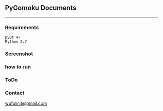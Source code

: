 ## PyGomoku Documents

-----

### Requirements
	pyQt 4+
	Python 2.7
	
### Screenshot

### how to run

### ToDo

### Contact
<wufulinit@gmail.com>
